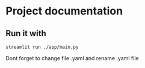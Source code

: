 # Project documentation 

## Run it with 
```
streamlit run ./app/main.py
```

Dont forget to change file .yaml and rename .yaml file
